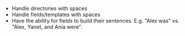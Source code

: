 - Handle directories with spaces
- Handle fields/templates with spaces
- Have the ability for fields to build their sentences. E.g. "Alex was" vs. "Alex, Yanet, and Ania were".
